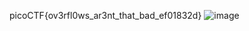 picoCTF{ov3rfl0ws_ar3nt_that_bad_ef01832d}
![image](https://github.com/user-attachments/assets/d98a4db8-b7bb-41b4-a75a-5215ebfe65e2)
